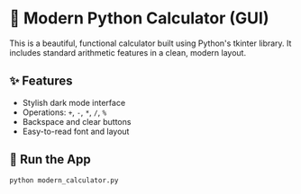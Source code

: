 # 🔢 Modern Python Calculator (GUI)

This is a beautiful, functional calculator built using Python's tkinter library. It includes standard arithmetic features in a clean, modern layout.

## ✨ Features

- Stylish dark mode interface
- Operations: `+`, `-`, `*`, `/`, `%`
- Backspace and clear buttons
- Easy-to-read font and layout

## 🚀 Run the App

```bash
python modern_calculator.py
